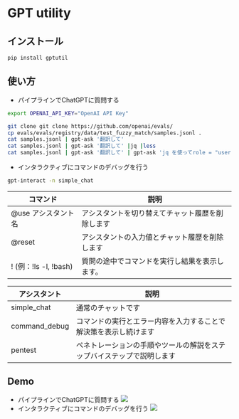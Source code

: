 # GPT utility

## インストール
```
pip install gptutil
```

## 使い方
* パイプラインでChatGPTに質問する
```bash
export OPENAI_API_KEY="OpenAI API Key"

git clone git clone https://github.com/openai/evals/
cp evals/evals/registry/data/test_fuzzy_match/samples.jsonl .
cat samples.jsonl | gpt-ask '翻訳して'
cat samples.jsonl | gpt-ask '翻訳して' |jq |less
cat samples.jsonl | gpt-ask '翻訳して' | gpt-ask 'jq を使ってrole = "user"の "content"をすべて取り出して下さい。'
```
* インタラクティブにコマンドのデバッグを行う
```bash
gpt-interact -n simple_chat
```
|コマンド|説明|
|---|---|
|@use アシスタント名|アシスタントを切り替えてチャット履歴を削除します|
|@reset|アシスタントの入力値とチャット履歴を削除します|
|! (例：!ls -l, !bash)|質問の途中でコマンドを実行し結果を表示します。|

|アシスタント|説明|
|---|---|
|simple_chat|通常のチャットです|
|command_debug|コマンドの実行とエラー内容を入力することで解決策を表示し続けます|
|pentest|ペネトレーションの手順やツールの解説をステップバイステップで説明します|

## Demo
* パイプラインでChatGPTに質問する
![](./docs/img/gpt-tools.gif)
* インタラクティブにコマンドのデバッグを行う
![](./docs/img/ffmpeg-demo.gif)
